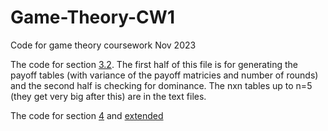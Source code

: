 # Game-Theory-CW1
Code for game theory coursework Nov 2023

The code for section [3.2](https://github.com/leorjones/Game-Theory-CW1/blob/main/payofftab_dom.py).
The first half of this file is for generating the payoff tables (with variance of the payoff matricies and number of rounds) and the second half is checking for dominance.
The nxn tables up to n=5 (they get very big after this) are in the text files.

The code for section [4](https://github.com/leorjones/Game-Theory-CW1/blob/main/finitecheat.py) and [extended](https://github.com/leorjones/Game-Theory-CW1/blob/main/infinitepickup.py)
